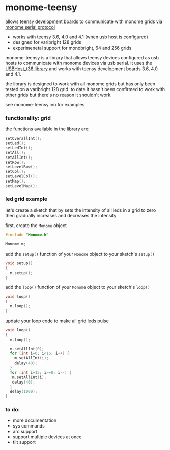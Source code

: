 # monome-teensy

allows [teensy development boards](https://www.pjrc.com/teensy/) to communicate with monome grids via [monome serial protocol](https://monome.org/docs/serialosc/serial.txt)

- works with teensy 3.6, 4.0 and 4.1 (when usb host is configured)
- designed for varibright 128 grids 
- experimenetal support for monobright, 64 and 256 grids

monome-teensy is a library that allows teensy devices configured as usb hosts to communicate with monome devices via usb serial. it uses the [USBHost_t36 library](https://github.com/PaulStoffregen/USBHost_t36) and works with teensy development boards 3.6, 4.0 and 4.1.

the library is designed to work with all monome grids but has only been tested on a varibright 128 grid. to date it hasn't been confirmed to work with other grids but there's no reason it shouldn't work.

see monome-teensy.ino for examples

### functionality: grid

the functions available in the library are:

```c
setOverallInt();
setLed();
setLedInt();
setAll();
setAllInt();    
setRow();
setLevelRow();
setCol();
setLevelCol();
setMap();
setLevelMap();
```

### led grid example

let's create a sketch that by sets the intensity of all leds in a grid to zero then gradually increases and decreases the intensity

first, create the `Monome` object

```c
#include "Monome.h"

Monome m;
```

add the `setup()` function of your `Monome` object to your sketch's `setup()` 

```c
void setup()
{
  m.setup();
}
```

add the `loop()` function of your `Monome` object to your sketch's `loop()`

```c
void loop()
{
  m.loop();
}
```

update your loop code to make all grid leds pulse

```c
void loop()
{
  m.loop();

  m.setAllInt(0); 
  for (int i=0; i<16; i++) {
    m.setAllInt(i);
    delay(40);
  }
  for (int i=15; i>=0; i--) {
   m.setAllInt(i);
   delay(40);
  }
  delay(1000);
}
```

### to do:
- more documentation
- sys commands
- arc support
- support multiple devices at once
- tilt support

